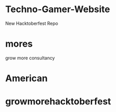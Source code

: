 # Techno-Gamer-Website
New Hacktoberfest Repo
# mores
grow more consultancy

# American


# growmorehacktoberfest

